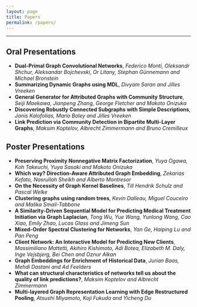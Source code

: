 ```yaml
---
layout: page
title: Papers
permalink: /papers/
---
```

---
## Oral Presentations
* __Dual-Primal Graph Convolutional Networks__, _Federico Monti, Oleksandr Shchur, Aleksandar Bojchevski, Or Litany, Stephan Günnemann and Michael Bronstein_
* __Summarizing Dynamic Graphs using MDL__, _Divyam Saran and Jilles Vreeken_
* __General Generator for Attributed Graphs with Community Structure__, _Seiji Maekawa, Jianpeng Zhang, George Fletcher and Makoto Onizuka_
* __Discovering Robustly Connected Subgraphs with Simple Descriptions__, _Janis Kalofolias, Mario Boley and Jilles Vreeken_
* __Link Prediction via Community Detection in Bipartite Multi-Layer Graphs__, _Maksim Koptelov, Albrecht Zimmermann and Bruno Cremilleux_

## Poster Presentations
* __Preserving Proximity Nonnegative Matrix Factorization__, _Yuya Ogawa, Koh Takeuchi, Yuya Sasaki and Makoto Onizuka_
* __Which way? Direction-Aware Attributed Graph Embedding__, _Zekarias Kefato, Nasrullah Sheikh and Alberto Montresor_
* __On the Necessity of Graph Kernel Baselines__, _Till Hendrik Schulz and Pascal Welke_
* __Clustering graphs using random trees__, _Kevin Dalleau, Miguel Couceiro and Malika Smail-Tabbone_
* __A Similarity-Driven Sequential Model for Predicting Medical Treatment Initiation via Graph Laplacian__, _Tong Wu, Yue Wang, Yunlong Wang, Cao Xiao, Emily Zhao, Lucas Glass and Jimeng Sun_
* __Mixed-Order Spectral Clustering for Networks__, _Yan Ge, Haiping Lu and Pan Peng_
* __Client Network: An Interactive Model for Predicting New Clients__, _Massimiliano Mattetti, Akihiro Kishimoto, Adi Botea, Elizabeth M. Daly, Inge Vejsbjerg, Bei Chen and Oznur Alkan_
* __Graph Embeddings for Enrichment of Historical Data__, _Jurian Baas, Mehdi Dastani and Ad Feelders_
* __What can structural characteristics of networks tell us about the quality of link predictions?__, _Maksim Koptelov and Albrecht Zimmermann_
* __Multi-layered Graph Representation Learning with Edge Restructured Pooling__, _Atsushi Miyamoto, Koji Fukuda and Yicheng Du_
